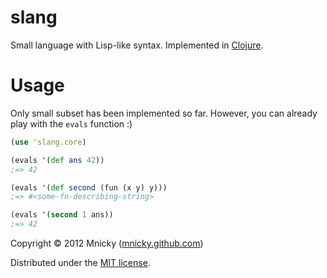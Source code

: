 # slang

Small language with Lisp-like syntax. Implemented in [Clojure](http://clojure.org).

Usage
=====

Only small subset has been implemented so far. However, you can already play
with the `evals` function :)

```clojure
(use 'slang.core)

(evals '(def ans 42))
;=> 42

(evals '(def second (fun (x y) y)))
;=> #<some-fn-describing-string>

(evals '(second 1 ans))
;=> 42
```

Copyright © 2012 Mnicky ([mnicky.github.com](http://mnicky.github.com))

Distributed under the [MIT license](http://opensource.org/licenses/MIT).
